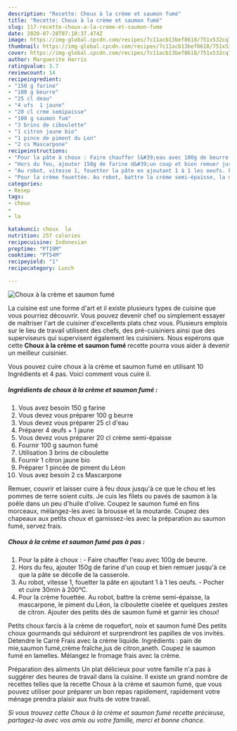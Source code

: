 ```yaml
---
description: "Recette: Choux à la crème et saumon fumé"
title: "Recette: Choux à la crème et saumon fumé"
slug: 117-recette-choux-a-la-creme-et-saumon-fume
date: 2020-07-28T07:18:37.474Z
image: https://img-global.cpcdn.com/recipes/7c11acb13bef8618/751x532cq70/choux-a-la-creme-et-saumon-fume-photo-principale-de-la-recette.jpg
thumbnail: https://img-global.cpcdn.com/recipes/7c11acb13bef8618/751x532cq70/choux-a-la-creme-et-saumon-fume-photo-principale-de-la-recette.jpg
cover: https://img-global.cpcdn.com/recipes/7c11acb13bef8618/751x532cq70/choux-a-la-creme-et-saumon-fume-photo-principale-de-la-recette.jpg
author: Marguerite Harris
ratingvalue: 3.7
reviewcount: 14
recipeingredient:
- "150 g farine"
- "100 g beurre"
- "25 cl deau"
- "4 ufs  1 jaune"
- "20 cl crme semipaisse"
- "100 g saumon fum"
- "3 brins de ciboulette"
- "1 citron jaune bio"
- "1 pince de piment du Lon"
- "2 cs Mascarpone"
recipeinstructions:
- "Pour la pâte à choux : Faire chauffer l&#39;eau avec 100g de beurre."
- "Hors du feu, ajouter 150g de farine d&#39;un coup et bien remuer jusqu&#39;à ce que la pâte se décolle de la casserole."
- "Au robot, vitesse 1, fouetter la pâte en ajoutant 1 à 1 les oeufs. Pocher et cuire 30min à 200°C."
- "Pour la crème fouettée. Au robot, battre la crème semi-épaisse, la mascarpone, le piment du Léon, la ciboulette ciselée et quelques zestes de citron. Ajouter des petits dés de saumon fumé et garnir les choux!"
categories:
- Resep
tags:
- choux
- 
- la

katakunci: choux  la 
nutrition: 257 calories
recipecuisine: Indonesian
preptime: "PT19M"
cooktime: "PT54M"
recipeyield: "1"
recipecategory: Lunch

---
```



![Choux à la crème et saumon fumé](https://img-global.cpcdn.com/recipes/7c11acb13bef8618/751x532cq70/choux-a-la-creme-et-saumon-fume-photo-principale-de-la-recette.jpg)

La cuisine est une forme d'art et il existe plusieurs types de cuisine que vous pourriez découvrir. Vous pouvez devenir chef ou simplement essayer de maîtriser l'art de cuisiner d'excellents plats chez vous. Plusieurs emplois sur le lieu de travail utilisent des chefs, des pré-cuisiniers ainsi que des superviseurs qui supervisent également les cuisiniers. Nous espérons que cette <strong> Choux à la crème et saumon fumé </strong> recette pourra vous aider à devenir un meilleur cuisinier.

<!--inarticleads1-->

Vous pouvez cuire choux à la crème et saumon fumé en utilisant 10 Ingrédients et 4 pas. Voici comment vous cuire il.

##### Ingrédients de choux à la crème et saumon fumé :

1. Vous avez besoin 150 g farine
1. Vous devez vous préparer 100 g beurre
1. Vous devez vous préparer 25 cl d&#39;eau
1. Préparer 4 œufs + 1 jaune
1. Vous devez vous préparer 20 cl crème semi-épaisse
1. Fournir 100 g saumon fumé
1. Utilisation 3 brins de ciboulette
1. Fournir 1 citron jaune bio
1. Préparer 1 pincée de piment du Léon
1. Vous avez besoin 2 cs Mascarpone


Remuer, couvrir et laisser cuire à feu doux jusqu&#39;à ce que le chou et les pommes de terre soient cuits. Je cuis les filets ou pavés de saumon à la poêle dans un peu d&#39;huile d&#39;olive. Coupez le saumon fumé en fins morceaux, mélangez-les avec la brousse et la moutarde. Coupez des chapeaux aux petits choux et garnissez-les avec la préparation au saumon fumé, servez frais. 

<!--inarticleads2-->

##### Choux à la crème et saumon fumé pas à pas :

1. Pour la pâte à choux : - Faire chauffer l&#39;eau avec 100g de beurre.
1. Hors du feu, ajouter 150g de farine d&#39;un coup et bien remuer jusqu&#39;à ce que la pâte se décolle de la casserole.
1. Au robot, vitesse 1, fouetter la pâte en ajoutant 1 à 1 les oeufs. - Pocher et cuire 30min à 200°C.
1. Pour la crème fouettée. Au robot, battre la crème semi-épaisse, la mascarpone, le piment du Léon, la ciboulette ciselée et quelques zestes de citron. Ajouter des petits dés de saumon fumé et garnir les choux!


Petits choux farcis à la crème de roquefort, noix et saumon fumé Des petits choux gourmands qui séduiront et surprendront les papilles de vos invités. Détendre le Carré Frais avec la crème liquide. Ingrédients : pain de mie,saumon fumé,crème fraîche,jus de citron,aneth. Coupez le saumon fumé en lamelles. Mélangez le fromage frais avec la crème. 

<!--inarticleads1-->

<p>
Préparation des aliments Un plat délicieux pour votre famille n'a pas à suggérer des heures de travail dans la cuisine. Il existe un grand nombre de recettes telles que la recette Choux à la crème et saumon fumé, que vous pouvez utiliser pour préparer un bon repas rapidement, rapidement votre ménage prendra plaisir aux fruits de votre travail.
</p>

<p>
<i>Si vous trouvez cette Choux à la crème et saumon fumé recette précieuse, partagez-la avec vos amis ou votre famille, merci et bonne chance.</i>
</p>
